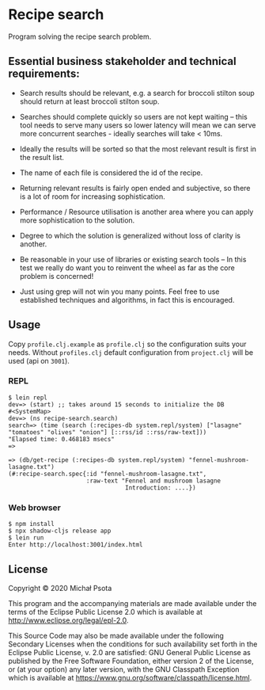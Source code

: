 # Recipe search

Program solving the recipe search problem.

## Essential business stakeholder and technical requirements:

- Search results should be relevant, e.g. a search for broccoli stilton soup should return at least broccoli stilton soup.
- Searches should complete quickly so users are not kept waiting – this tool needs to serve many users so lower latency will mean we can serve more concurrent searches - ideally searches will take < 10ms.
- Ideally the results will be sorted so that the most relevant result is first in the result list.

- The name of each file is considered the id of the recipe.

- Returning relevant results is fairly open ended and subjective, so there is a lot of room for increasing sophistication.
- Performance / Resource utilisation is another area where you can apply more sophistication to the solution.
- Degree to which the solution is generalized without loss of clarity is another.

- Be reasonable in your use of libraries or existing search tools – In this test we really do want you to reinvent the wheel as far as the core problem is concerned!
- Just using grep will not win you many points. Feel free to use established techniques and algorithms, in fact this is encouraged.

## Usage

Copy `profile.clj.example` as `profile.clj` so the configuration suits your needs.
Without `profiles.clj` default configuration from `project.clj` will be used (api on `3001`). 

### REPL
```
$ lein repl
dev=> (start) ;; takes around 15 seconds to initialize the DB
#<SystemMap>
dev=> (ns recipe-search.search)
search=> (time (search (:recipes-db system.repl/system) ["lasagne" "tomatoes" "olives" "onion"] [::rss/id ::rss/raw-text]))
"Elapsed time: 0.468183 msecs"
=>

=> (db/get-recipe (:recipes-db system.repl/system) "fennel-mushroom-lasagne.txt")
(#:recipe-search.spec{:id "fennel-mushroom-lasagne.txt",
                      :raw-text "Fennel and mushroom lasagne
                                 Introduction: ....})
```

### Web browser

```
$ npm install
$ npx shadow-cljs release app
$ lein run
Enter http://localhost:3001/index.html
```

## License

Copyright © 2020 Michał Psota

This program and the accompanying materials are made available under the
terms of the Eclipse Public License 2.0 which is available at
http://www.eclipse.org/legal/epl-2.0.

This Source Code may also be made available under the following Secondary
Licenses when the conditions for such availability set forth in the Eclipse
Public License, v. 2.0 are satisfied: GNU General Public License as published by
the Free Software Foundation, either version 2 of the License, or (at your
option) any later version, with the GNU Classpath Exception which is available
at https://www.gnu.org/software/classpath/license.html.
